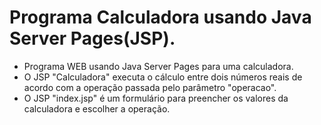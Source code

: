 # Programa Calculadora usando Java Server Pages(JSP).

- Programa WEB usando Java Server Pages para uma calculadora.
- O JSP "Calculadora" executa o cálculo entre dois números reais de acordo com a operação passada pelo parâmetro "operacao". 
- O JSP "index.jsp" é um formulário para preencher os valores da calculadora e escolher a operação.
